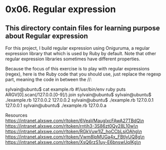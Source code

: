 # 0x06. Regular expression
## This directory contain files for learning purpose about Regular expression
For this project, I build  regular expression using Oniguruma, a regular expression library that which is used by Ruby by default. Note that other regular expression libraries sometimes have different properties.

Because the focus of this exercise is to play with regular expressions (regex), here is the Ruby code that you should use, just replace the regexp part, meaning the code in between the //:

sylvain@ubuntu$ cat example.rb
#!/usr/bin/env ruby
puts ARGV[0].scan(/127.0.0.[0-9]/).join
sylvain@ubuntu$
sylvain@ubuntu$ ./example.rb 127.0.0.2
127.0.0.2
sylvain@ubuntu$ ./example.rb 127.0.0.1
127.0.0.1
sylvain@ubuntu$ ./example.rb 127.0.0.a

Resources
https://intranet.alxswe.com/rltoken/6VeaVMaugIxcFAwA27TBdQ\n
https://intranet.alxswe.com/rltoken/rntjh3-3S86zt0Qy28L10w\n
https://intranet.alxswe.com/rltoken/RGkVuw1lZ_hoCCbLsiOAhg\n
https://intranet.alxswe.com/rltoken/Vwm8lpMUGa4x_FBtlyUQ8g\n
https://intranet.alxswe.com/rltoken/XsQ6rzS1uy-E6bnswUqIKg\n
